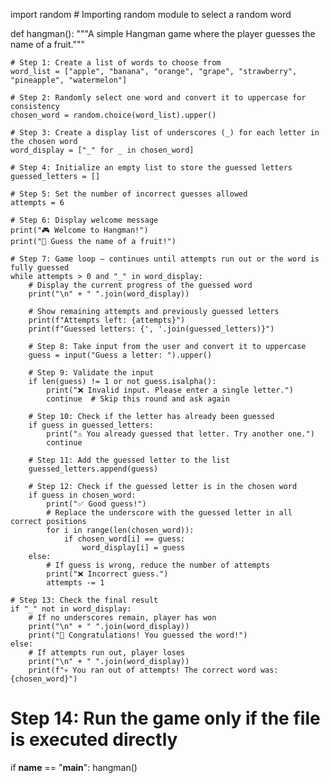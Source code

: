 import random  # Importing random module to select a random word

def hangman():
    """A simple Hangman game where the player guesses the name of a fruit."""
    
    # Step 1: Create a list of words to choose from
    word_list = ["apple", "banana", "orange", "grape", "strawberry", "pineapple", "watermelon"]
    
    # Step 2: Randomly select one word and convert it to uppercase for consistency
    chosen_word = random.choice(word_list).upper()
    
    # Step 3: Create a display list of underscores (_) for each letter in the chosen word
    word_display = ["_" for _ in chosen_word]
    
    # Step 4: Initialize an empty list to store the guessed letters
    guessed_letters = []
    
    # Step 5: Set the number of incorrect guesses allowed
    attempts = 6

    # Step 6: Display welcome message
    print("🎮 Welcome to Hangman!")
    print("🍎 Guess the name of a fruit!")

    # Step 7: Game loop — continues until attempts run out or the word is fully guessed
    while attempts > 0 and "_" in word_display:
        # Display the current progress of the guessed word
        print("\n" + " ".join(word_display))
        
        # Show remaining attempts and previously guessed letters
        print(f"Attempts left: {attempts}")
        print(f"Guessed letters: {', '.join(guessed_letters)}")

        # Step 8: Take input from the user and convert it to uppercase
        guess = input("Guess a letter: ").upper()

        # Step 9: Validate the input
        if len(guess) != 1 or not guess.isalpha():
            print("❌ Invalid input. Please enter a single letter.")
            continue  # Skip this round and ask again

        # Step 10: Check if the letter has already been guessed
        if guess in guessed_letters:
            print("⚠️ You already guessed that letter. Try another one.")
            continue

        # Step 11: Add the guessed letter to the list
        guessed_letters.append(guess)

        # Step 12: Check if the guessed letter is in the chosen word
        if guess in chosen_word:
            print("✅ Good guess!")
            # Replace the underscore with the guessed letter in all correct positions
            for i in range(len(chosen_word)):
                if chosen_word[i] == guess:
                    word_display[i] = guess
        else:
            # If guess is wrong, reduce the number of attempts
            print("❌ Incorrect guess.")
            attempts -= 1

    # Step 13: Check the final result
    if "_" not in word_display:
        # If no underscores remain, player has won
        print("\n" + " ".join(word_display))
        print("🎉 Congratulations! You guessed the word!")
    else:
        # If attempts run out, player loses
        print("\n" + " ".join(word_display))
        print(f"💀 You ran out of attempts! The correct word was: {chosen_word}")

# Step 14: Run the game only if the file is executed directly
if __name__ == "__main__":
    hangman()